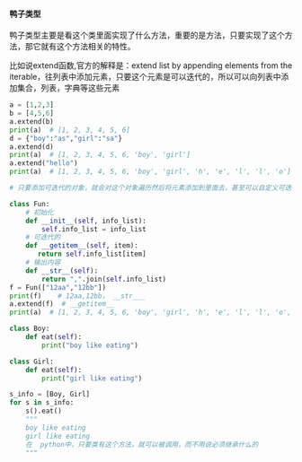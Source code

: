#### 鸭子类型

鸭子类型主要是看这个类里面实现了什么方法，重要的是方法，只要实现了这个方法，那它就有这个方法相关的特性。

比如说extend函数,官方的解释是：extend list by appending elements from the iterable，往列表中添加元素，只要这个元素是可以迭代的，所以可以向列表中添加集合，列表，字典等这些元素

```python
a = [1,2,3]
b = [4,5,6]
a.extend(b)
print(a)  # [1, 2, 3, 4, 5, 6]
d = {"boy":"as","girl":"sa"}
a.extend(d)
print(a)  # [1, 2, 3, 4, 5, 6, 'boy', 'girl']
a.extend("hello")
print(a)  # [1, 2, 3, 4, 5, 6, 'boy', 'girl', 'h', 'e', 'l', 'l', 'o']

# 只要添加可迭代的对象，就会对这个对象遍历然后将元素添加到里面去，甚至可以自定义可迭代的类，然后添加元素，只要实现了可迭代的魔法函数，就能是迭代类型

class Fun:
    # 初始化
    def __init__(self, info_list):
        self.info_list = info_list
    # 可迭代的
    def __getitem__(self, item):
       return self.info_list[item]
    # 输出内容
    def __str__(self):
        return ",".join(self.info_list)
f = Fun(["12aa","12bb"])
print(f)    # 12aa,12bb， __str___
a.extend(f)  # __getitem__
print(a)  # [1, 2, 3, 4, 5, 6, 'boy', 'girl', 'h', 'e', 'l', 'l', 'o', '12aa', '12bb']
```

```python
class Boy:
    def eat(self):
        print("boy like eating")

class Girl:
    def eat(self):
        print("girl like eating")

s_info = [Boy, Girl]
for s in s_info:
    s().eat()
    """
    boy like eating
    girl like eating
    在  python中，只要类有这个方法，就可以被调用，而不用说必须继承什么的 
    """
```

